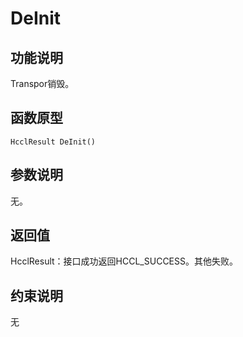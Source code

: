 # DeInit<a name="ZH-CN_TOPIC_0000002031186557"></a>

## 功能说明<a name="zh-cn_topic_0000001929459282_section6712mcpsimp"></a>

Transpor销毁。

## 函数原型<a name="zh-cn_topic_0000001929459282_section6709mcpsimp"></a>

```
HcclResult DeInit()
```

## 参数说明<a name="zh-cn_topic_0000001929459282_section6715mcpsimp"></a>

无。

## 返回值<a name="zh-cn_topic_0000001929459282_section6718mcpsimp"></a>

HcclResult：接口成功返回HCCL\_SUCCESS。其他失败。

## 约束说明<a name="zh-cn_topic_0000001929459282_section6721mcpsimp"></a>

无

